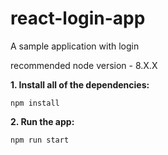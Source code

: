 # react-login-app
A sample application with login

recommended node version - 8.X.X


**1. Install all of the dependencies:**

```npm install```

**2. Run the app:**

```npm run start```